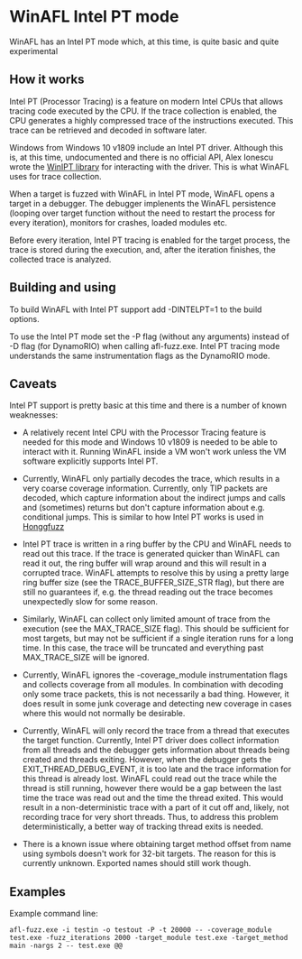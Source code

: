 # WinAFL Intel PT mode

WinAFL has an Intel PT mode which, at this time, is quite basic and quite experimental

## How it works

Intel PT (Processor Tracing) is a feature on modern Intel CPUs that allows tracing code executed by the CPU. If the trace collection is enabled, the CPU generates a highly compressed trace of the instructions executed. This trace can be retrieved and decoded in software later.

Windows from Windows 10 v1809 include an Intel PT driver. Although this is, at this time, undocumented and there is no official API, Alex Ionescu wrote the [WinIPT library](https://github.com/ionescu007/winipt) for interacting with the driver. This is what WinAFL uses for trace collection.

When a target is fuzzed with WinAFL in Intel PT mode, WinAFL opens a target in a debugger. The debugger implenents the WinAFL persistence (looping over target function without the need to restart the process for every iteration), monitors for crashes, loaded modules etc.

Before every iteration, Intel PT tracing is enabled for the target process, the trace is stored during the execution, and, after the iteration finishes, the collected trace is analyzed.

## Building and using

To build WinAFL with Intel PT support add -DINTELPT=1 to the build options.

To use the Intel PT mode set the -P flag (without any arguments) instead of -D flag (for DynamoRIO) when calling afl-fuzz.exe. Intel PT tracing mode understands the same instrumentation flags as the DynamoRIO mode.

## Caveats

Intel PT support is pretty basic at this time and there is a number of known weaknesses:

 - A relatively recent Intel CPU with the Processor Tracing feature is needed for this mode and Windows 10 v1809 is needed to be able to interact with it. Running WinAFL inside a VM won't work unless the VM software explicitly supports Intel PT.

 - Currently, WinAFL only partially decodes the trace, which results in a very coarse coverage information. Currently, only TIP packets are decoded, which capture information about the indirect jumps and calls and (sometimes) returns but don't capture information about e.g. conditional jumps. This is similar to how Intel PT works is used in [Honggfuzz](https://github.com/google/honggfuzz)

 - Intel PT trace is written in a ring buffer by the CPU and WinAFL needs to read out this trace. If the trace is generated quicker than WinAFL can read it out, the ring buffer will wrap around and this will result in a corrupted trace. WinAFL attempts to resolve this by using a pretty large ring buffer size (see the TRACE_BUFFER_SIZE_STR flag), but there are still no guarantees if, e.g. the thread reading out the trace becomes unexpectedly slow for some reason.

 - Similarly, WinAFL can collect only limited amount of trace from the execution (see the MAX_TRACE_SIZE flag). This should be sufficient for most targets, but may not be sufficient if a single iteration runs for a long time. In this case, the trace will be truncated and everything past MAX_TRACE_SIZE will be ignored.

 - Currently, WinAFL ignores the -coverage_module instrumentation flags and collects coverage from all modules. In combination with decoding only some trace packets, this is not necessarily a bad thing. However, it does result in some junk coverage and detecting new coverage in cases where this would not normally be desirable.

 - Currently, WinAFL will only record the trace from a thread that executes the target function. Currently, Intel PT driver does collect information from all threads and the debugger gets information about threads being created and threads exiting. However, when the debugger gets the EXIT_THREAD_DEBUG_EVENT, it is too late and the trace information for this thread is already lost. WinAFL could read out the trace while the thread is still running, however there would be a gap between the last time the trace was read out and the time the thread exited. This would result in a non-deterministic trace with a part of it cut off and, likely, not recording trace for very short threads. Thus, to address this problem deterministically, a better way of tracking thread exits is needed.

 - There is a known issue where obtaining target method offset from name using symbols doesn't work for 32-bit targets. The reason for this is currently unknown. Exported names should still work though.

## Examples

Example command line:

```
afl-fuzz.exe -i testin -o testout -P -t 20000 -- -coverage_module test.exe -fuzz_iterations 2000 -target_module test.exe -target_method main -nargs 2 -- test.exe @@
```
